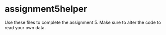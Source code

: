 # assignment5helper
Use these files to complete the assignment 5. Make sure to alter the code to read your own data. 